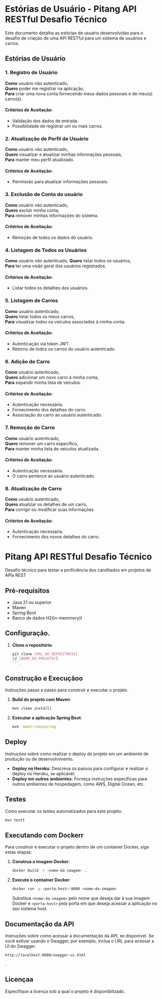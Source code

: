 # Estórias de Usuário - Pitang API RESTful Desafio Técnico

Este documento detalha as estórias de usuário desenvolvidas para o desafio de criação de uma API RESTful para um sistema de usuários e carros.

## Estórias de Usuário

### 1. Registro de Usuário
**Como** usuário não autenticado,  
**Quero** poder me registrar na aplicação,  
**Para** criar uma nova conta fornecendo meus dados pessoais e de meu(s) carro(s).

#### Critérios de Aceitação:
- Validação dos dados de entrada.
- Possibilidade de registrar um ou mais carros.

### 2. Atualização de Perfil de Usuário
**Como** usuário não autenticado,  
**Quero** visualizar e atualizar minhas informações pessoais,  
**Para** manter meu perfil atualizado.

#### Critérios de Aceitação:
- Permissão para atualizar informações pessoais.

### 3. Exclusão de Conta do usuário
**Como** usuário não autenticado,  
**Quero** excluir minha conta,  
**Para** remover minhas informações do sistema.

#### Critérios de Aceitação:
- Remoção de todos os dados do usuário.

### 4. Listagem de Todos os Usuários
**Como** usuário não autenticado,
**Quero** listar todos os usuários,  
**Para** ter uma visão geral dos usuários registrados.

#### Critérios de Aceitação:
- Listar todos os detalhes dos usuários.

### 5. Listagem de Carros
**Como** usuário autenticado,  
**Quero** listar todos os meus carros,  
**Para** visualizar todos os veículos associados à minha conta.

#### Critérios de Aceitação:
- Autenticação via token JWT.
- Retorno de todos os carros do usuário autenticado.

### 6. Adição de Carro
**Como** usuário autenticado,  
**Quero** adicionar um novo carro à minha conta,  
**Para** expandir minha lista de veículos.

#### Critérios de Aceitação:
- Autenticação necessária.
- Fornecimento dos detalhes do carro.
- Associação do carro ao usuário autenticado.

### 7. Remoção de Carro
**Como** usuário autenticado,  
**Quero** remover um carro específico,  
**Para** manter minha lista de veículos atualizada.

#### Critérios de Aceitação:
- Autenticação necessária.
- O carro pertence ao usuário autenticado.

### 8. Atualização de Carro
**Como** usuário autenticado,  
**Quero** atualizar os detalhes de um carro,  
**Para** corrigir ou modificar suas informações.

#### Critérios de Aceitação:
- Autenticação necessária.
- Fornecimento dos novos detalhes do carro.



# Pitang API RESTful Desafio Técnico

Desafio técnico para testar a proficiência dos canditados em projetos de APIs REST

## Pré-requisitos

- Java 21 ou superior
- Maven
- Spring Boot
- Banco de dados H2(in-memmory)I

## Configuração.

1. **Clone o repositório**:

   ```bash
   git clone [URL_DO_REPOSITÓRIO]
   cd [NOME_DO_PROJETO]]
   ```.

## Construção e Execuçãoo

Instruções passo a passo para construir e executar o projeto.

1. **Build do projeto com Maven**:

   ```bash
   mvn clean installl
   ````

2. **Executar a aplicação Spring Boot**:

   ```bash
   mvn -boot:runnspring
   ````

## Deploy

Instruções sobre como realizar o deploy do projeto em um ambiente de produção ou de desenvolvimento.

- **Deploy no Heroku**: Descreva os passos para configurar e realizar o deploy no Heroku, se aplicável.
- **Deploy em outros ambientes**: Forneça instruções específicas para outros ambientes de hospedagem, como AWS, Digital Ocean, etc.

## Testes

Como executar os testes automatizados para este projeto.

```bash
mvn testt
````

## Executando com Dockerr

Para construir e executar o projeto dentro de um container Docker, siga estas etapas:

1. **Construa a imagem Docker**:

   ```bash
   docker build -t <nome-da-imagem> .
   ````

2. **Execute o container Docker**:

   ```bash
   docker run -p <porta-host>:8080 <nome-da-imagem>
   ````

   Substitua `<nome-da-imagem>` pelo nome que deseja dar à sua imagem Docker e `<porta-host>` pela porta em que deseja acessar a aplicação no seu sistema host.

## Documentação da API

Instruções sobre como acessar a documentação da API, se disponível. Se você estiver usando o Swagger, por exemplo, inclua o URL para acessar a UI do Swagger.

```plaintext
http://localhost:8080/swagger-ui.html
```
.

## Licençaa

Especifique a licença sob a qual o projeto é disponibilizado.



